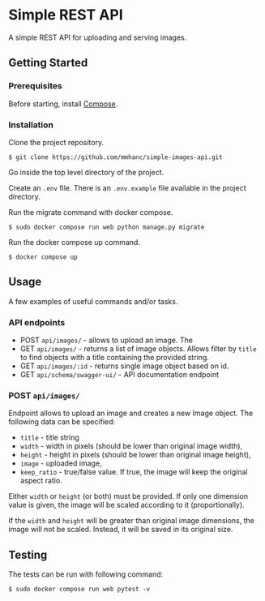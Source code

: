 # Simple REST API

A simple REST API for uploading and serving images.

## Getting Started

### Prerequisites

Before starting, install [Compose](https://docs.docker.com/compose/install/).


### Installation

Clone the project repository.

```
$ git clone https://github.com/mmhanc/simple-images-api.git
```

Go inside the top level directory of the project.

Create an `.env` file. There is an `.env.example` file available in the project directory.

Run the migrate command with docker compose.
```
$ sudo docker compose run web python manage.py migrate 
```

Run the docker compose up command.
```
$ docker compose up
```

## Usage

A few examples of useful commands and/or tasks.

### API endpoints

* POST `api/images/` - allows to upload an image. The 
* GET `api/images/` - returns a list of image objects. Allows filter by `title` to find objects with a title containing the provided string.
* GET `api/images/:id` - returns single image object based on id.
* GET `api/schema/swagger-ui/` - API documentation endpoint

### POST `api/images/` 

Endpoint allows to upload an image and creates a new Image object.
The following data can be specified:

*  `title` - title string 
*  `width` - width in pixels (should be lower than original image width),
*  `height` - height in pixels (should be lower than original image height),
*  `image` - uploaded image,
*  `keep_ratio` - true/false value. If true, the image will keep the original aspect ratio.

Either `width` or `height` (or both) must be provided. If only one dimension value is given, the image will be scaled according to it (proportionally).

If the `width` and `height` will be greater than original image dimensions, the image will not be scaled. Instead, it will be saved in its original size.

## Testing

The tests can be run with following command:
```
$ sudo docker compose run web pytest -v
```
